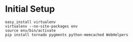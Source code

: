 
# Initial Setup

    easy_install virtualenv
    virtualenv --no-site-packages env
    source env/bin/activate
    pip install tornado pygments python-memcached WebHelpers
